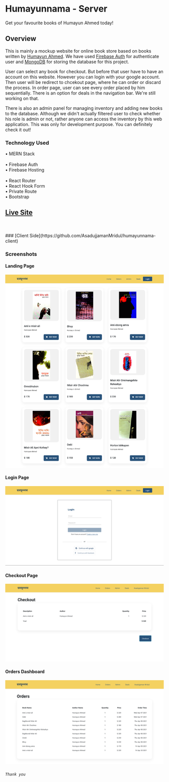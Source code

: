 # Humayunnama - Server

Get your favourite books of Humayun Ahmed today!

## Overview
This is mainly a mockup website for online book store based on books written by [Humayun Ahmed](https://en.wikipedia.org/wiki/Humayun_Ahmed). We have used [Firebase Auth](https://firebase.google.com/docs/auth) for authenticate user and [MongoDB](https://www.mongodb.com/) for storing the database for this project.

User can select any book for checkout. But before that user have to have an account on this website. However you can login with your google account. Then user will be redirect to chcekout page, where he can order or discard the process. In order page, user can see every order placed by him sequentially. There is an option for deals in the navigation bar. We're still working on that.

There is also an admin panel for managing inventory and adding new books to the database. Although we didn't actually filtered user to check whether his role is admin or not, rather anyone can access the inventory by this web application. This was only for development purpose. You can definitely check it out!


### Technology Used
• MERN Stack <br/>
<br/>
• Firebase Auth <br/>
• Firebase Hosting <br/>
<br/>
• React Router <br/>
• React Hook Form <br/>
• Private Route <br/>
• Bootstrap


## [Live Site](https://humayun-nama.firebaseapp.com/)
<br/>
<br/>
### [Client Side](https://github.com/AsadujjamanMridul/humayunnama-client)


### Screenshots
#### Landing Page
![](screenshots/landing.png)
<br/>
#### Login Page
![](screenshots/login.png)
<br/>
#### Checkout Page
![](screenshots/checkout.png)
#### Orders Dashboard
![](screenshots/Orders.png)

###### `Thank you`

